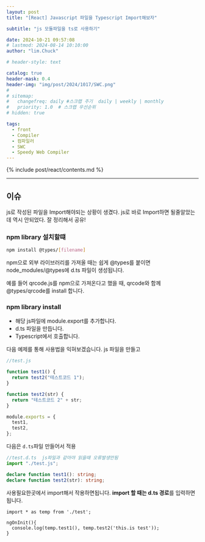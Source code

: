 ```yaml
---
layout: post
title: "[React] Javascript 파일을 Typescript Import해보자"

subtitle: "js 모듈파일을 ts로 사용하기"

date: 2024-10-21 09:57:08
# lastmod: 2024-08-14 10:10:00
author: "lim.Chuck"

# header-style: text

catalog: true
header-mask: 0.4
header-img: "img/post/2024/1017/SWC.png"
#
# sitemap:
#   changefreq: daily #스크랩 주기  daily | weekly | monthly
#   priority: 1.0  # 스크랩 우선순위
# hidden: true

tags:
  - front
  - Compiler
  - 컴파일러
  - SWC
  - Speedy Web Compiler
---
```


{% include post/react/contents.md %}

---

## 이슈

js로 작성된 파일을 Import해야되는 상황이 생겼다. js로 바로 Import하면 될줄알았는데 역시 안되었다. 잘 정리해서 공유!

### npm library 설치할떄

```bash
npm install @types/[filename]
```

npm으로 외부 라이브러리를 가져올 때는 쉽게 @types를 붙이면 node_modules/@types에 d.ts 파일이 생성됩니다.

예를 들어 qrcode.js를 npm으로 가져온다고 했을 때, qrcode와 함께 @types/qrcode를 install 합니다.

### npm library install

- 해당 js파일에 module.export를 추가합니다.
- d.ts 파일을 만듭니다.
- Typescript에서 호출합니다.

다음 예제를 통해 사용법을 익혀보겠습니다. js 파일을 만들고

```js
//test.js

function test1() {
  return test2("테스트코드 1");
}

function test2(str) {
  return "테스트코드 2" + str;
}

module.exports = {
  test1,
  test2,
};
```

다음은 `d.ts`파일 만들어서 적용

```ts
//test.d.ts  js파일과 같아야 읽을때 오류발생안됨
import "./test.js";

declare function test1(): string;
declare function test2(str): string;
```

사용필요한곳에서 import해서 작용하면됩니다.
**import 할 때는 d.ts 경로**를 입력하면 됩니다.

```tsx
import * as temp from './test';

ngOnInit(){
  console.log(temp.test1(), temp.test2('this.is test'));
}
```
